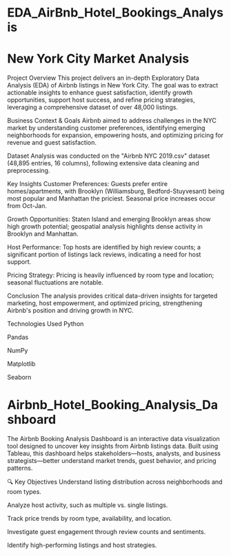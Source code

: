 # EDA_AirBnb_Hotel_Bookings_Analysis
# New York City Market Analysis
Project Overview
This project delivers an in-depth Exploratory Data Analysis (EDA) of Airbnb listings in New York City. The goal was to extract actionable insights to enhance guest satisfaction, identify growth opportunities, support host success, and refine pricing strategies, leveraging a comprehensive dataset of over 48,000 listings.

Business Context & Goals
Airbnb aimed to address challenges in the NYC market by understanding customer preferences, identifying emerging neighborhoods for expansion, empowering hosts, and optimizing pricing for revenue and guest satisfaction.

Dataset
Analysis was conducted on the "Airbnb NYC 2019.csv" dataset (48,895 entries, 16 columns), following extensive data cleaning and preprocessing.

Key Insights
Customer Preferences: Guests prefer entire homes/apartments, with Brooklyn (Williamsburg, Bedford-Stuyvesant) being most popular and Manhattan the priciest. Seasonal price increases occur from Oct-Jan.

Growth Opportunities: Staten Island and emerging Brooklyn areas show high growth potential; geospatial analysis highlights dense activity in Brooklyn and Manhattan.

Host Performance: Top hosts are identified by high review counts; a significant portion of listings lack reviews, indicating a need for host support.

Pricing Strategy: Pricing is heavily influenced by room type and location; seasonal fluctuations are notable.

Conclusion
The analysis provides critical data-driven insights for targeted marketing, host empowerment, and optimized pricing, strengthening Airbnb's position and driving growth in NYC.

Technologies Used
Python

Pandas

NumPy

Matplotlib

Seaborn

# Airbnb_Hotel_Booking_Analysis_Dashboard
The Airbnb Booking Analysis Dashboard is an interactive data visualization tool designed to uncover key insights from Airbnb listings data. Built using Tableau, this dashboard helps stakeholders—hosts, analysts, and business strategists—better understand market trends, guest behavior, and pricing patterns.

🔍 Key Objectives Understand listing distribution across neighborhoods and room types.

Analyze host activity, such as multiple vs. single listings.

Track price trends by room type, availability, and location.

Investigate guest engagement through review counts and sentiments.

Identify high-performing listings and host strategies.
